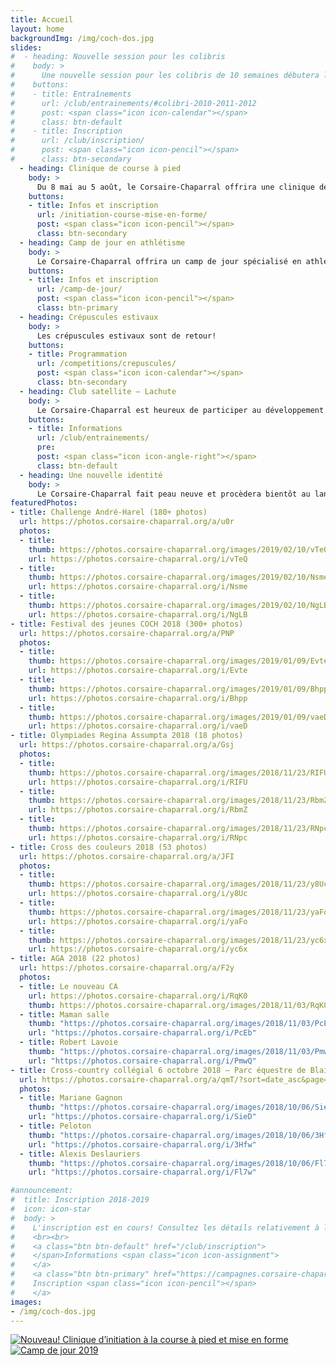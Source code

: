 ```yaml
---
title: Accueil
layout: home
backgroundImg: /img/coch-dos.jpg
slides:
#  - heading: Nouvelle session pour les colibris
#    body: >
#      Une nouvelle session pour les colibris de 10 semaines débutera le **13 avril 2019**
#    buttons:
#    - title: Entraînements
#      url: /club/entrainements/#colibri-2010-2011-2012
#      post: <span class="icon icon-calendar"></span>
#      class: btn-default
#    - title: Inscription
#      url: /club/inscription/
#      post: <span class="icon icon-pencil"></span>
#      class: btn-secondary
  - heading: Clinique de course à pied
    body: >
      Du 8 mai au 5 août, le Corsaire-Chaparral offrira une clinique de course à pied et de mise en forme cet été au stade Richard-Garneau.
    buttons:
    - title: Infos et inscription
      url: /initiation-course-mise-en-forme/
      post: <span class="icon icon-pencil"></span>
      class: btn-secondary
  - heading: Camp de jour en athlétisme
    body: >
      Le Corsaire-Chaparral offrira un camp de jour spécialisé en athlétisme cet été.
    buttons:
    - title: Infos et inscription
      url: /camp-de-jour/
      post: <span class="icon icon-pencil"></span>
      class: btn-primary
  - heading: Crépuscules estivaux
    body: >
      Les crépuscules estivaux sont de retour!
    buttons:
    - title: Programmation
      url: /competitions/crepuscules/
      post: <span class="icon icon-calendar"></span>
      class: btn-secondary
  - heading: Club satellite – Lachute
    body: >
      Le Corsaire-Chaparral est heureux de participer au développement de l’athlétisme régional en lançant un nouveau club satellite à Lachute.
    buttons:
    - title: Informations
      url: /club/entrainements/
      pre: 
      post: <span class="icon icon-angle-right"></span>
      class: btn-default
  - heading: Une nouvelle identité
    body: >
      Le Corsaire-Chaparral fait peau neuve et procèdera bientôt au lancement de sa nouvelle identité visuelle. Restez à l'affût!
featuredPhotos:
- title: Challenge André-Harel (180+ photos)
  url: https://photos.corsaire-chaparral.org/a/u0r
  photos:
  - title: 
    thumb: https://photos.corsaire-chaparral.org/images/2019/02/10/vTeQ.th.jpg
    url: https://photos.corsaire-chaparral.org/i/vTeQ
  - title: 
    thumb: https://photos.corsaire-chaparral.org/images/2019/02/10/Nsme.th.jpg
    url: https://photos.corsaire-chaparral.org/i/Nsme
  - title: 
    thumb: https://photos.corsaire-chaparral.org/images/2019/02/10/NgLB.th.jpg
    url: https://photos.corsaire-chaparral.org/i/NgLB
- title: Festival des jeunes COCH 2018 (300+ photos)
  url: https://photos.corsaire-chaparral.org/a/PNP
  photos:
  - title: 
    thumb: https://photos.corsaire-chaparral.org/images/2019/01/09/Evte.th.jpg
    url: https://photos.corsaire-chaparral.org/i/Evte
  - title: 
    thumb: https://photos.corsaire-chaparral.org/images/2019/01/09/Bhpp.th.jpg
    url: https://photos.corsaire-chaparral.org/i/Bhpp
  - title: 
    thumb: https://photos.corsaire-chaparral.org/images/2019/01/09/vaeD.th.jpg
    url: https://photos.corsaire-chaparral.org/i/vaeD
- title: Olympiades Regina Assumpta 2018 (18 photos)
  url: https://photos.corsaire-chaparral.org/a/Gsj
  photos:
  - title: 
    thumb: https://photos.corsaire-chaparral.org/images/2018/11/23/RIFU.th.jpg
    url: https://photos.corsaire-chaparral.org/i/RIFU
  - title: 
    thumb: https://photos.corsaire-chaparral.org/images/2018/11/23/RbmZ.th.jpg
    url: https://photos.corsaire-chaparral.org/i/RbmZ
  - title: 
    thumb: https://photos.corsaire-chaparral.org/images/2018/11/23/RNpc.th.jpg
    url: https://photos.corsaire-chaparral.org/i/RNpc
- title: Cross des couleurs 2018 (53 photos)
  url: https://photos.corsaire-chaparral.org/a/JFI
  photos:
  - title: 
    thumb: https://photos.corsaire-chaparral.org/images/2018/11/23/y8Uc.th.jpg
    url: https://photos.corsaire-chaparral.org/i/y8Uc
  - title: 
    thumb: https://photos.corsaire-chaparral.org/images/2018/11/23/yaFo.th.jpg
    url: https://photos.corsaire-chaparral.org/i/yaFo
  - title: 
    thumb: https://photos.corsaire-chaparral.org/images/2018/11/23/yc6x.th.jpg
    url: https://photos.corsaire-chaparral.org/i/yc6x
- title: AGA 2018 (22 photos)
  url: https://photos.corsaire-chaparral.org/a/F2y
  photos:
  - title: Le nouveau CA
    url: https://photos.corsaire-chaparral.org/i/RqK0
    thumb: https://photos.corsaire-chaparral.org/images/2018/11/03/RqK0.th.jpg
  - title: Maman salle
    thumb: "https://photos.corsaire-chaparral.org/images/2018/11/03/PcEb.th.jpg"
    url: "https://photos.corsaire-chaparral.org/i/PcEb"
  - title: Robert Lavoie
    thumb: "https://photos.corsaire-chaparral.org/images/2018/11/03/PmwQ.th.jpg"
    url: "https://photos.corsaire-chaparral.org/i/PmwQ"
- title: Cross-country collégial 6 octobre 2018 – Parc équestre de Blainville (400+ photos)
  url: https://photos.corsaire-chaparral.org/a/qmT/?sort=date_asc&page=1
  photos: 
  - title: Mariane Gagnon
    thumb: "https://photos.corsaire-chaparral.org/images/2018/10/06/SieD.th.jpg"
    url: "https://photos.corsaire-chaparral.org/i/SieD"
  - title: Peloton
    thumb: "https://photos.corsaire-chaparral.org/images/2018/10/06/3Hfw.th.jpg"
    url: "https://photos.corsaire-chaparral.org/i/3Hfw"
  - title: Alexis Deslauriers
    thumb: "https://photos.corsaire-chaparral.org/images/2018/10/06/Fl7w.th.jpg"
    url: "https://photos.corsaire-chaparral.org/i/Fl7w"

#announcement:
#  title: Inscription 2018-2019
#  icon: icon-star
#  body: >
#    L'inscription est en cours! Consultez les détails relativement à l'[inscription](/club/inscription), puis remplissez le [formulaire](https://campagnes.corsaire-chaparral.org/inscription-2018-2019) en ligne.
#    <br><br>
#    <a class="btn btn-default" href="/club/inscription">
#    </span>Informations <span class="icon icon-assignment">
#    </a>
#    <a class="btn btn-primary" href="https://campagnes.corsaire-chaparral.org/inscription-2018-2019">
#    Inscription <span class="icon icon-pencil"></span>
#    </a>
images:
- /img/coch-dos.jpg
---
```



<a href="/initiation-course-mise-en-forme/" class="btn btn-primary btn--block">
<img src="/img/promo-clinique-course.jpg" alt="Nouveau! Clinique d’initiation à la course à pied et mise en forme" />
</a> 
 
<a href="/camp-de-jour/" class="btn btn-default">
<img src="/img/camp-jour-athletisme.jpg" alt="Camp de jour 2019" />
</a> 

